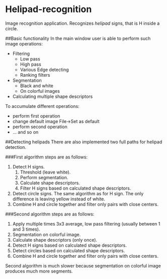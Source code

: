 # Helipad-recognition
Image recognition application.
Recognizes *helipad* signs, that is H inside a circle.

##Basic functionality
In the main window user is able to perform such image operations:

* Filtering
    * Low pass
    * High pass
    * Various Edge detecting
    * Ranking filters
* Segmentation
    * Black and white
    * On colorful images
* Calculating multiple shape descriptors

To accumulate different operations:

 * perform first operation
 * change default image File->Set as default
 * perform second operation
 * ... and so on

##Detecting helipads
There are also implemented two full paths for helipad detection.

###First algorithm steps are as follows:

1. Detect H signs.
    1. Threshold (leave white).
    2. Perform segmentation.
    3. Calculate shape descriptors.
    4. Filter H signs based on calculated shape descriptors.
2. Detect circle signs. The same algorithm as for H sign. The only difference is leaving yellow instead of white.
3. Combine H and circle together and filter only pairs with close centers.

###Second algorithm steps are as follows:

1. Apply multiple times 3x3 average, low pass filtering (usually between 1 and 3 times).
2. Segmentation on colorful image.
3. Calculate shape descriptors (only once).
4. Detect H signs based on calculated shape descriptors.
5. Detect circles based on calculated shape descriptors.
6. Combine H and circle together and filter only pairs with close centers.

Second algorithm is much slower because segmentation on colorful image produces much more segments.